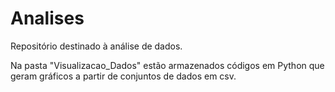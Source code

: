 # Analises
 Repositório destinado à análise de dados.

Na pasta "Visualizacao_Dados" estão armazenados códigos em Python que geram gráficos a partir de conjuntos de dados em csv.
